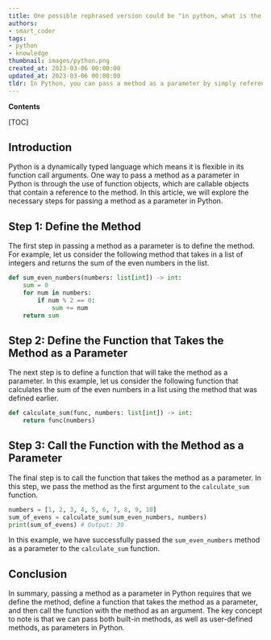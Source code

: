 ```yaml
---
title: One possible rephrased version could be "in python, what is the technique for passing a method as an argument?"
authors:
- smart_coder
tags:
- python
- knowledge
thumbnail: images/python.png
created_at: 2023-03-06 00:00:00
updated_at: 2023-03-06 00:00:00
tldr: In Python, you can pass a method as a parameter by simply referencing the method name without using parentheses to call it.
---
```


**Contents**

[TOC]

## Introduction
Python is a dynamically typed language which means it is flexible in its function call arguments. One way to pass a method as a parameter in Python is through the use of function objects, which are callable objects that contain a reference to the method. In this article, we will explore the necessary steps for passing a method as a parameter in Python.

## Step 1: Define the Method

The first step in passing a method as a parameter is to define the method. For example, let us consider the following method that takes in a list of integers and returns the sum of the even numbers in the list.

``` python
def sum_even_numbers(numbers: list[int]) -> int:
    sum = 0
    for num in numbers:
        if num % 2 == 0:
            sum += num
    return sum
```

## Step 2: Define the Function that Takes the Method as a Parameter

The next step is to define a function that will take the method as a parameter. In this example, let us consider the following function that calculates the sum of the even numbers in a list using the method that was defined earlier.

``` python
def calculate_sum(func, numbers: list[int]) -> int:
    return func(numbers)
```

## Step 3: Call the Function with the Method as a Parameter

The final step is to call the function that takes the method as a parameter. In this step, we pass the method as the first argument to the `calculate_sum` function.

``` python
numbers = [1, 2, 3, 4, 5, 6, 7, 8, 9, 10]
sum_of_evens = calculate_sum(sum_even_numbers, numbers)
print(sum_of_evens) # Output: 30
```

In this example, we have successfully passed the `sum_even_numbers` method as a parameter to the `calculate_sum` function.

## Conclusion

In summary, passing a method as a parameter in Python requires that we define the method, define a function that takes the method as a parameter, and then call the function with the method as an argument. The key concept to note is that we can pass both built-in methods, as well as user-defined methods, as parameters in Python.
